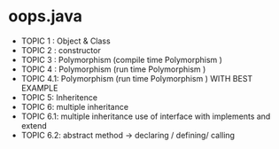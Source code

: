 # oops.java


- TOPIC 1 : Object & Class    <br/>
- TOPIC 2 : constructor       <br/>
- TOPIC 3 : Polymorphism (compile time Polymorphism )     <br/>
- TOPIC 4 : Polymorphism (run time Polymorphism )         <br/>
- TOPIC 4.1: Polymorphism (run time Polymorphism ) WITH BEST EXAMPLE        <br/>
- TOPIC 5: Inheritence <br/>
- TOPIC 6: multiple inheritance  <BR/>
- TOPIC 6.1: multiple inheritance use of interface with implements and extend   <BR/>
- TOPIC 6.2: abstract method -> declaring / defining/ calling

